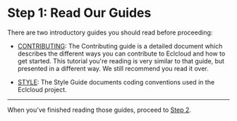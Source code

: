 Step 1: Read Our Guides
========================

There are two introductory guides you should read before proceeding:

* [CONTRIBUTING](/.github/CONTRIBUTING.md): The Contributing guide is a detailed
  document which describes the different ways you can contribute to Eclcloud
  and how to get started. This tutorial you're reading is very similar to that
  guide, but presented in a different way. We still recommend you read it over.

* [STYLE](/docs/STYLEGUIDE.md): The Style Guide documents coding conventions used
  in the Eclcloud project.

---

When you've finished reading those guides, proceed to [Step 2](step-02-issues.md).
